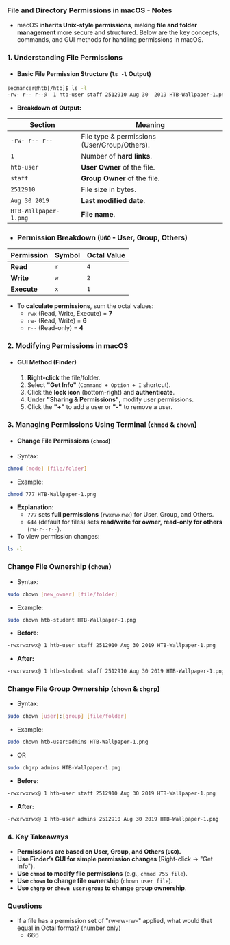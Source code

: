 ### **File and Directory Permissions in macOS - Notes**
- macOS **inherits Unix-style permissions**, making **file and folder management** more secure and structured. Below are the key concepts, commands, and GUI methods for handling permissions in macOS.



### **1. Understanding File Permissions**
- #### **Basic File Permission Structure (`ls -l` Output)**
```bash
secmancer@htb[/htb]$ ls -l  
-rw- r-- r--@  1 htb-user staff 2512910 Aug 30  2019 HTB-Wallpaper-1.png
```
- **Breakdown of Output:**

|**Section**|**Meaning**|
|---|---|
|`-rw- r-- r--`|File type & permissions (User/Group/Others).|
|`1`|Number of **hard links**.|
|`htb-user`|**User Owner** of the file.|
|`staff`|**Group Owner** of the file.|
|`2512910`|File size in bytes.|
|`Aug 30 2019`|**Last modified date**.|
|`HTB-Wallpaper-1.png`|**File name**.|

- ### **Permission Breakdown (`UGO` - User, Group, Others)**

|**Permission**|**Symbol**|**Octal Value**|
|---|---|---|
|**Read**|`r`|`4`|
|**Write**|`w`|`2`|
|**Execute**|`x`|`1`|

- To **calculate permissions**, sum the octal values:
	- `rwx` (Read, Write, Execute) = **7**
	- `rw-` (Read, Write) = **6**
	- `r--` (Read-only) = **4**



### **2. Modifying Permissions in macOS**
- #### **GUI Method (Finder)**
	1. **Right-click** the file/folder.
	2. Select **"Get Info"** (`Command + Option + I` shortcut).
	3. Click the **lock icon** (bottom-right) and **authenticate**.
	4. Under **"Sharing & Permissions"**, modify user permissions.
	5. Click the **"+"** to add a user or **"-"** to remove a user.



### **3. Managing Permissions Using Terminal (`chmod` & `chown`)**
- #### **Change File Permissions (`chmod`)**
- Syntax:
```bash
chmod [mode] [file/folder]
```
- Example:
```bash
chmod 777 HTB-Wallpaper-1.png
```
- **Explanation:**
	- `777` sets **full permissions** (`rwxrwxrwx`) for User, Group, and Others.
	- `644` (default for files) sets **read/write for owner, read-only for others** (`rw-r--r--`).
- To view permission changes:
```bash
ls -l
```



### **Change File Ownership (`chown`)**
- Syntax:
```bash
sudo chown [new_owner] [file/folder]
```
- Example:
```bash
sudo chown htb-student HTB-Wallpaper-1.png
```
- **Before:**
```bash
-rwxrwxrwx@ 1 htb-user staff 2512910 Aug 30 2019 HTB-Wallpaper-1.png
```
- **After:**
```bash
-rwxrwxrwx@ 1 htb-student staff 2512910 Aug 30 2019 HTB-Wallpaper-1.png
```



### **Change File Group Ownership (`chown` & `chgrp`)**
- Syntax:
```bash
sudo chown [user]:[group] [file/folder]
```
- Example:
```bash
sudo chown htb-user:admins HTB-Wallpaper-1.png
```
- OR
```bash
sudo chgrp admins HTB-Wallpaper-1.png
```
- **Before:**
```bash
-rwxrwxrwx@ 1 htb-user staff 2512910 Aug 30 2019 HTB-Wallpaper-1.png
```
- **After:**
```bash
-rwxrwxrwx@ 1 htb-user admins 2512910 Aug 30 2019 HTB-Wallpaper-1.png
```



### **4. Key Takeaways**
- **Permissions are based on User, Group, and Others (`UGO`).**
- **Use Finder’s GUI for simple permission changes** (Right-click → "Get Info").
- **Use `chmod` to modify file permissions** (e.g., `chmod 755 file`).
- **Use `chown` to change file ownership** (`chown user file`).
- **Use `chgrp` or `chown user:group` to change group ownership**.



### Questions
- If a file has a permission set of "rw-rw-rw-" applied, what would that equal in Octal format? (number only)
	- 666